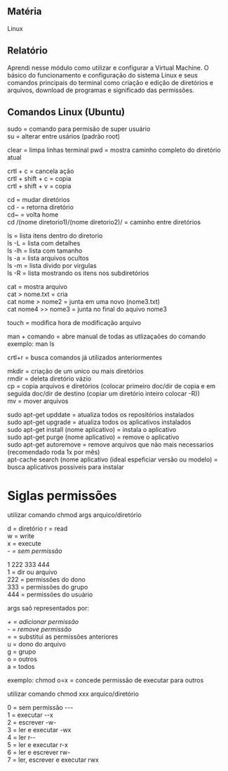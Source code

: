 ## Matéria
Linux

## Relatório
Aprendi nesse módulo como utilizar e configurar a Virtual Machine. O básico do funcionamento e configuração do sistema Linux e seus comandos principais do terminal como criação e edição de diretórios e arquivos, download de programas e significado das permissões.  

## Comandos Linux (Ubuntu)

sudo = comando para permisão de super usuário  
su = alterar entre usários (padrão root)  

clear = limpa linhas terminal
pwd = mostra caminho completo do diretório atual  

crtl + c = cancela ação  
crtl + shift + c = copia  
crtl + shift + v = copia  

cd = mudar diretórios  
cd - = retorna diretório  
cd~ = volta home  
cd /(nome diretorio1)/(nome diretorio2)/ = caminho entre diretórios  

ls = lista itens dentro do diretorio  
ls -L = lista com detalhes  
ls -lh = lista com tamanho  
ls -a = lista arquivos ocultos  
ls -m = lista divido por virgulas  
ls -R = lista mostrando os itens nos subdiretórios  

cat = mostra arquivo  
cat > nome.txt = cria  
cat nome > nome2 = junta em uma novo (nome3.txt)  
cat nome4 >> nome3 = junta no final do aquivo nome3  

touch = modifica hora de modificação arquivo  

man + comando = abre manual de todas as utlizaçaões do comando exemplo: man ls  

crtl+r = busca comandos já utilizados anteriormentes  

mkdir = criação de um unico ou mais diretórios  
rmdir = deleta diretório vázio  
cp = copia arquivos e diretórios (colocar primeiro doc/dir de copia e em seguida doc/dir de destino (copiar um diretório inteiro colocar -R))  
mv = mover arquivos  

sudo apt-get upddate = atualiza todos os repositórios instalados  
sudo apt-get upgrade = atualiza todos os aplicativos instalados  
sudo apt-get install (nome aplicativo) = instala o aplicativo    
sudo apt-get purge (nome aplicativo) = remove o aplicativo  
sudo apt-get autoremove = remove arquivos que não mais necessarios (recomendado roda 1x por mês)  
apt-cache search (nome aplicativo (ideal espeficiar versão ou modelo) = busca aplicativos possiveis para instalar  

# Siglas permissões  

utilizar comando chmod args arquico/diretório

d = diretório
r = read  
w = write  
x = execute  
*- = sem permissão*

1 222 333 444  
1 = dir ou arquivo  
222 = permissões do dono  
333 = permissões do grupo  
444 = permissões do usuário  

args saõ representados por:  

*+ = adicionar permissão*  
*- = remove permissão*  
= = substitui as permissões anteriores  
u = dono do arquivo  
g = grupo  
o = outros  
a = todos  

exemplo: chmod o=x = concede permissão de executar para outros  

utilizar comando chmod xxx arquico/diretório  

0 = sem permissão ---  
1 = executar --x  
2 = escrever -w-  
3 = ler e executar -wx  
4 = ler r--  
5 = ler e executar r-x  
6 = ler e escrever rw-  
7 = ler, escrever e executar rwx  
